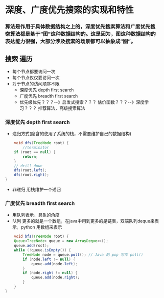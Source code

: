 # 深度、广度优先搜索的实现和特性

### 算法是作用于具体数据结构之上的，深度优先搜索算法和广度优先搜索算法都是基于“图”这种数据结构的。这是因为，图这种数据结构的表达能力很强，大部分涉及搜索的场景都可以抽象成“图”。
	
## 搜索 遍历
- 每个节点都要访问一次
- 每个节点仅仅要访问一次
- 对于节点的访问顺序不限
    - 深度优先 depth first search
    - 广度优先 breadth first search
    - 优先级优先？？？--》启发式搜索？？？ 估价函数？？？--》深度学习？？？ 推荐算法，高级搜索算法

### 深度优先 depth first search

- 递归方式(隐含的使用了系统的栈，不需要维护自己的数据结构)

``` java
    void dfs(TreeNode root) {
        //terminator
    if (root == null) {
        return;
    }
    // drill down 
    dfs(root.left);
    dfs(root.right);
}

```
- 非递归 用栈维护一个递归


### 广度优先 breadth first search
- 用队列表示，具象的角度
- 队列 更多的就是一个数组，在java中用到更多的是链表，双端队列deque来表示，python 用数组来表示

``` java
    void bfs(TreeNode root) {
    Queue<TreeNode> queue = new ArrayDeque<>();
    queue.add(root);
    while (!queue.isEmpty()) {
        TreeNode node = queue.poll(); // Java 的 pop 写作 poll()
        if (node.left != null) {
            queue.add(node.left);
        }
        if (node.right != null) {
            queue.add(node.right);
        }
    }
}
```